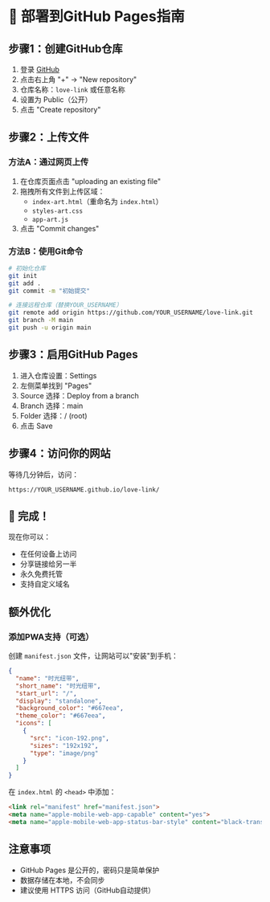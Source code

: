 # 📱 部署到GitHub Pages指南

## 步骤1：创建GitHub仓库

1. 登录 [GitHub](https://github.com)
2. 点击右上角 "+" → "New repository"
3. 仓库名称：`love-link` 或任意名称
4. 设置为 Public（公开）
5. 点击 "Create repository"

## 步骤2：上传文件

### 方法A：通过网页上传
1. 在仓库页面点击 "uploading an existing file"
2. 拖拽所有文件到上传区域：
   - `index-art.html`（重命名为 `index.html`）
   - `styles-art.css`
   - `app-art.js`
3. 点击 "Commit changes"

### 方法B：使用Git命令
```bash
# 初始化仓库
git init
git add .
git commit -m "初始提交"

# 连接远程仓库（替换YOUR_USERNAME）
git remote add origin https://github.com/YOUR_USERNAME/love-link.git
git branch -M main
git push -u origin main
```

## 步骤3：启用GitHub Pages

1. 进入仓库设置：Settings
2. 左侧菜单找到 "Pages"
3. Source 选择：Deploy from a branch
4. Branch 选择：main
5. Folder 选择：/ (root)
6. 点击 Save

## 步骤4：访问你的网站

等待几分钟后，访问：
```
https://YOUR_USERNAME.github.io/love-link/
```

## 🎉 完成！

现在你可以：
- 在任何设备上访问
- 分享链接给另一半
- 永久免费托管
- 支持自定义域名

## 额外优化

### 添加PWA支持（可选）
创建 `manifest.json` 文件，让网站可以"安装"到手机：

```json
{
  "name": "时光纽带",
  "short_name": "时光纽带",
  "start_url": "/",
  "display": "standalone",
  "background_color": "#667eea",
  "theme_color": "#667eea",
  "icons": [
    {
      "src": "icon-192.png",
      "sizes": "192x192",
      "type": "image/png"
    }
  ]
}
```

在 `index.html` 的 `<head>` 中添加：
```html
<link rel="manifest" href="manifest.json">
<meta name="apple-mobile-web-app-capable" content="yes">
<meta name="apple-mobile-web-app-status-bar-style" content="black-translucent">
```

## 注意事项

- GitHub Pages 是公开的，密码只是简单保护
- 数据存储在本地，不会同步
- 建议使用 HTTPS 访问（GitHub自动提供）